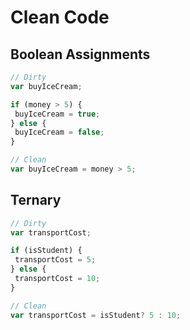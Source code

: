# Clean Code

## Boolean Assignments
```javascript
// Dirty
var buyIceCream;

if (money > 5) {
 buyIceCream = true;
} else {
 buyIceCream = false;
}

// Clean
var buyIceCream = money > 5;
```

## Ternary
```javascript
// Dirty
var transportCost;

if (isStudent) {
 transportCost = 5;
} else {
 transportCost = 10;
}

// Clean
var transportCost = isStudent? 5 : 10;
```